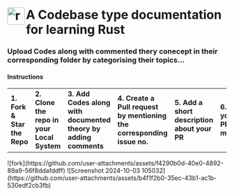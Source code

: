 
<h1><img src="https://github.com/SjxSubham/Rust/assets/142329838/c276b246-c373-42d2-95b0-05abee48b33b" align= "left" alt="rust" width="40" height="40" href=""/> A Codebase type documentation for learning Rust </h1>

### Upload Codes along with commented thery conecept in their corresponding folder by categorising their topics...


#### Instructions
<table>
<tr>
<td><B>
1. Fork & Star the Repo 
  
  </td></B><td><b>
2.  Clone the repo in your Local System</b></td><td><b>
3.  Add Codes along with documented theory by adding comments</b></td><td><b>
4.  Create a Pull request by mentioning the corresponding issue no.</b></td><td><b>
5.  Add a short description about your PR</b></td><td><b>
6.  Get your PR merged</b>
</td>
</tr>

</table>
![fork](https://github.com/user-attachments/assets/f4290b0d-40e0-4892-89a9-56f8ddafddff)
![Screenshot 2024-10-03 105032](https://github.com/user-attachments/assets/b4f1f2b0-35ec-43b1-ac1b-530edf2cb3fb)
